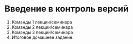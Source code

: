 # Введение в контроль версий
1. Команды 1 лекции/семинара
2. Команды 2 лекции/семинара
3. Команды 3 лекции/семинара
4. Итоговое домашнее задание.
